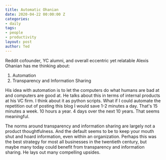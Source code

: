 ```yaml
---
title: Automatic Ohanian
date: 2020-04-22 00:00:00 Z
categories:
- daily
tags:
- people
- productivity
layout: post
author: Ted
---
```


Reddit cofounder, YC alumni, and overall eccentric yet relatable Alexis Ohanian has me thinking about:
1. Automation
2. Transparency and Information Sharing

His idea with automation is to let the computers do what humans are bad at and computers are good at. He talks about this in terms of internal products at his VC firm. I think about it as python scripts. What if I could automate the repetition out of posting this blog I would save 1-2 minutes a day. That's 15 minutes a week. 10 hours a year. 4 days over the next 10 years. That seems meaningful.

The norms around transparency and information sharing are largely not a product thoughtfulness. And the default seems to be to keep your mouth shut and hoard information, even within an organization. Perhaps this was the best strategy for most all businesses in the twentieth century, but maybe many today could benefit from transparency and information sharing. He lays out many compelling upsides.
